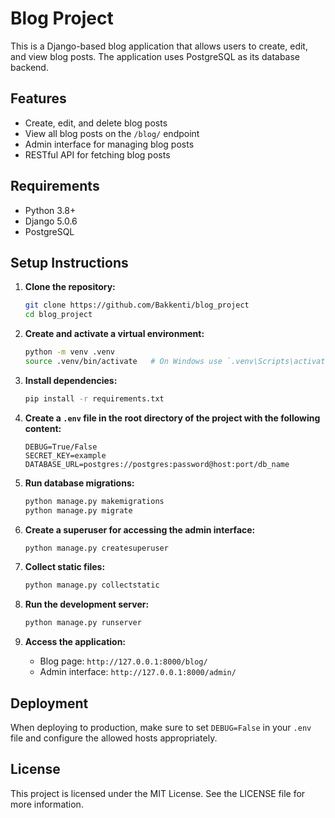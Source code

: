 # Blog Project

This is a Django-based blog application that allows users to create, edit, and view blog posts. The application uses PostgreSQL as its database backend.

## Features

- Create, edit, and delete blog posts
- View all blog posts on the `/blog/` endpoint
- Admin interface for managing blog posts
- RESTful API for fetching blog posts

## Requirements

- Python 3.8+
- Django 5.0.6
- PostgreSQL

## Setup Instructions

1. **Clone the repository:**

    ```bash
    git clone https://github.com/Bakkenti/blog_project
    cd blog_project
    ```

2. **Create and activate a virtual environment:**

    ```bash
    python -m venv .venv
    source .venv/bin/activate   # On Windows use `.venv\Scripts\activate`
    ```

3. **Install dependencies:**

    ```bash
    pip install -r requirements.txt
    ```

4. **Create a `.env` file in the root directory of the project with the following content:**

    ```plaintext
    DEBUG=True/False
    SECRET_KEY=example
    DATABASE_URL=postgres://postgres:password@host:port/db_name
    ```

5. **Run database migrations:**

    ```bash
    python manage.py makemigrations
    python manage.py migrate
    ```

6. **Create a superuser for accessing the admin interface:**

    ```bash
    python manage.py createsuperuser
    ```

7. **Collect static files:**

    ```bash
    python manage.py collectstatic
    ```

8. **Run the development server:**

    ```bash
    python manage.py runserver
    ```

9. **Access the application:**

    - Blog page: `http://127.0.0.1:8000/blog/`
    - Admin interface: `http://127.0.0.1:8000/admin/`

## Deployment

When deploying to production, make sure to set `DEBUG=False` in your `.env` file and configure the allowed hosts appropriately.

## License

This project is licensed under the MIT License. See the LICENSE file for more information.
